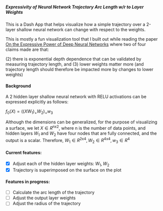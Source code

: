 ##### Expressivity of Neural Network Trajectory Arc Length w/r to Layer Weights

This is a Dash App that helps visualize how a simple trajectory over a 2-layer shallow neural network can change with respect to the weights. 

This is mostly a fun visualization tool that I built out while reading the paper [On the Expressive Power of Deep Neural Networks](https://proceedings.mlr.press/v70/raghu17a.html) where two of four claims made are that:

(2) there is exponential depth dependence that can be validated by measuring trajectory length, and 
(3) lower weights matter more (and trajectory length should therefore be impacted more by changes to lower weights)

#### Background
A 2 hidden layer shallow neural network with RELU activations can be expressed explicitly as follows:

$f_0(X) = ((XW_1)_{+} W_2)_{+} w_3$

Although the dimensions can be generalized, for the purpose of visualizing a surface, we let $X \in R^{\text{nx2}}$,
where n is the number of data points, and hidden layers $W_1$ and $W_2$ have four nodes that are fully connected, 
and the output is a scalar. Therefore, $W_1 \in R^{\text{2x4}}, W_2 \in R^{\text{4x4}}, w_3 \in R^{4}$

#### Current features:
- [x] Adjust each of the hidden layer weights: $W_1, W_2$
- [x] Trajectory is superimposed on the surface on the plot

#### Features in progress: 
- [ ] Calculate the arc length of the trajectory
- [ ] Adjust the output layer weights
- [ ] Adjust the radius of the trajectory
